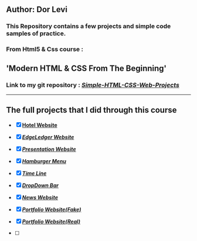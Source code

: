 ## **Author: Dor Levi**

### **This Repository contains a few projects and simple code samples of practice.**

### From Html5 & Css course :

## 'Modern HTML & CSS From The Beginning'

### Link to my git repository : [_Simple-HTML-CSS-Web-Projects_](https://github.com/DorLevi694/Simple-HTML-CSS-Web-Projects)

---

## The full projects that I did through this course

- [x] [**Hotel Website**](https://github.com/DorLevi694/Simple-HTML-CSS-Web-Projects/tree/master/hotel-website-html-css)

- [x] [**_EdgeLedger Website_**](https://github.com/DorLevi694/Simple-HTML-CSS-Web-Projects/tree/master/EdgeLedger)

- [x] [**_Presentation Website_**](https://github.com/DorLevi694/Simple-HTML-CSS-Web-Projects/tree/master/Presentation)

- [x] [**_Hamburger Menu_**](https://github.com/DorLevi694/Simple-HTML-CSS-Web-Projects/tree/master/Hamburger-Menu)

- [x] [**_Time Line_**](https://github.com/DorLevi694/Simple-HTML-CSS-Web-Projects/tree/master/TimeLine)

- [x] [**_DropDown Bar_**](https://github.com/DorLevi694/Simple-HTML-CSS-Web-Projects/tree/master/DropDownBar)

- [x] [**_News Website_**](https://github.com/DorLevi694/Simple-HTML-CSS-Web-Projects/tree/master/news-website)

- [x] [**_Portfolio Website(Fake)_**](https://github.com/DorLevi694/Simple-HTML-CSS-Web-Projects/tree/master/portfolio-website)

- [x] [**_Portfolio Website(Real)_**](https://github.com/DorLevi694/Simple-HTML-CSS-Web-Projects/tree/master)
- [ ]
